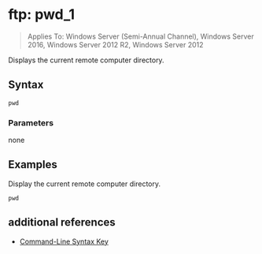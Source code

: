 # ftp: pwd_1

>Applies To: Windows Server (Semi-Annual Channel), Windows Server 2016, Windows Server 2012 R2, Windows Server 2012

Displays the current remote computer directory.   
## Syntax  
```  
pwd  
```  
### Parameters  
none  
## <a name="BKMK_Examples"></a>Examples  
Display the current remote computer directory.  
```  
pwd  
```  
## additional references  
-   [Command-Line Syntax Key](command-line-syntax-key.md)  
